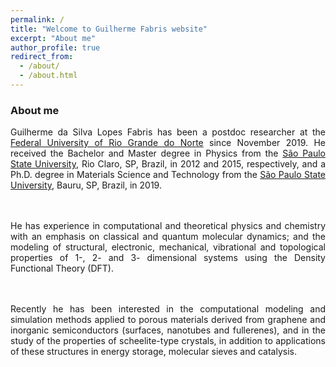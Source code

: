```yaml
---
permalink: /
title: "Welcome to Guilherme Fabris website"
excerpt: "About me"
author_profile: true
redirect_from: 
  - /about/
  - /about.html
---
```


### About me

<div style="text-align: justify"> Guilherme da Silva Lopes Fabris has been a postdoc researcher at the <a href="https://www.ufrn.br">Federal University of Rio Grande do Norte</a> since November 2019. He received the Bachelor and Master degree in Physics from the <a href="https://www.rc.unesp.br">São Paulo State University</a>, Rio Claro, SP, Brazil, in 2012 and 2015, respectively, and a Ph.D. degree in Materials Science and Technology from the <a href="https://www.bauru.unesp.br">São Paulo State University</a>, Bauru, SP, Brazil, in 2019.

<br><br>  He has experience in computational and theoretical physics and chemistry with an emphasis on classical and quantum molecular dynamics; and the modeling of structural, electronic, mechanical, vibrational and topological properties of 1-, 2- and 3- dimensional systems using the Density Functional Theory (DFT).

<br><br>  Recently he has been interested in the computational modeling and simulation methods applied to porous materials derived from graphene and inorganic semiconductors (surfaces, nanotubes and fullerenes), and in the study of the properties of scheelite-type crystals, in addition to applications of these structures in energy storage, molecular sieves and catalysis. </div>


